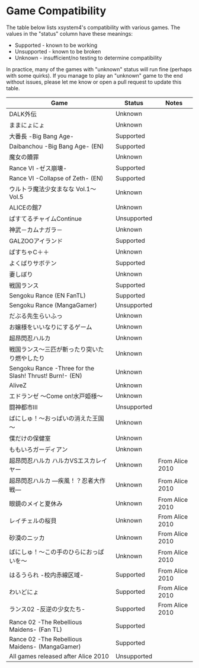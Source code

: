 Game Compatibility
==================

The table below lists xsystem4's compatibility with various games.
The values in the "status" column have these meanings:

* Supported - known to be working
* Unsupported - known to be broken
* Unknown - insufficient/no testing to determine compatibility

In practice, many of the games with "unknown" status will run fine (perhaps
with some quirks). If you manage to play an "unknown" game to the end without
issues, please let me know or open a pull request to update this table.

|                 Game                                    |   Status    | Notes |
| ------------------------------------------------------- | ----------- | ----- |
| DALK外伝                                                | Unknown     |       |
| ままにょにょ                                            | Unknown     |       |
| 大番長 -Big Bang Age-                                   | Supported   |       |
| Daibanchou -Big Bang Age- (EN)                          | Supported   |       |
| 魔女の贖罪                                              | Unknown     |       |
| Rance VI -ゼス崩壊-                                     | Supported   |       |
| Rance VI -Collapse of Zeth- (EN)                        | Supported   |       |
| ウルトラ魔法少女まなな Vol.1～Vol.5                     | Unknown     |       |
| ALICEの館7                                              | Unknown     |       |
| ぱすてるチャイムContinue                                | Unsupported |       |
| 神武－カムナガラ－                                      | Unknown     |       |
| GALZOOアイランド                                        | Supported   |       |
| ぱすちゃC＋＋                                           | Unknown     |       |
| よくばりサボテン                                        | Supported   |       |
| 妻しぼり                                                | Unknown     |       |
| 戦国ランス                                              | Supported   |       |
| Sengoku Rance (EN FanTL)                                | Supported   |       |
| Sengoku Rance (MangaGamer)                              | Unsupported |       |
| だぶる先生らいふっ                                      | Unknown     |       |
| お嬢様をいいなりにするゲーム                            | Unknown     |       |
| 超昂閃忍ハルカ                                          | Unknown     |       |
| 戦国ランス～三匹が斬ったり突いたり燃やしたり            | Unknown     |       |
| Sengoku Rance -Three for the Slash! Thrust! Burn!- (EN) | Unknown     |       |
| AliveZ                                                  | Unknown     |       |
| エドランゼ ～Come on!水戸姫様～                         | Unknown     |       |
| 闘神都市III                                             | Unsupported |       |
| ばにしゅ！～おっぱいの消えた王国～                      | Unknown     |       |
| 僕だけの保健室                                          | Unknown     |       |
| ももいろガーディアン                                    | Unknown     |       |
| 超昂閃忍ハルカ ハルカVSエスカレイヤー                   | Unknown     | From Alice 2010 |
| 超昂閃忍ハルカ ―疾風！？忍者大作戦―                     | Unknown     | From Alice 2010 |
| 眼鏡のメイと夏休み                                      | Unknown     | From Alice 2010 |
| レイチェルの桜貝                                        | Unknown     | From Alice 2010 |
| 砂漠のニッカ                                            | Unknown     | From Alice 2010 |
| ばにしゅ！～この手のひらにおっぱいを～                  | Unknown     | From Alice 2010 |
| はるうられ -校内赤線区域-                               | Supported   | From Alice 2010 |
| わいどにょ                                              | Supported   | From Alice 2010 |
| ランス02 -反逆の少女たち-                               | Supported   | From Alice 2010 |
| Rance 02 -The Rebellious Maidens- (Fan TL)              | Supported   |       |
| Rance 02 -The Rebellious Maidens- (MangaGamer)          | Supported   |       |
| All games released after Alice 2010                     | Unsupported |       |
